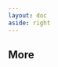 ```yaml
---
layout: doc
aside: right
---
```


<script setup>
  import {DividePage} from 'vitepress-theme-api';
</script>

<DividePage :top="63">
<template #left>

## Results

This page demonstrates usage of some of the runtime APIs provided by VitePress.

The main `useData()` API can be used to access site, theme, and page data for the current page. It works in both `.md` and `.vue` files:

Lorem ipsum dolor sit amet, consectetur adipiscing elit. Curabitur ultrices tortor non lobortis volutpat. Proin tempus purus lectus, sit amet facilisis velit volutpat ac. In facilisis tempor neque sit amet dictum. Nulla hendrerit dapibus sem tincidunt iaculis. In tincidunt euismod sapien, et ultricies risus condimentum a. In at cursus leo. Suspendisse dolor enim, tincidunt feugiat nulla vitae, rhoncus consequat metus. Mauris ut aliquet tellus. Curabitur posuere accumsan hendrerit. Vivamus tristique finibus diam, at scelerisque lacus. Suspendisse nulla mi, condimentum eget est id, tempus viverra lacus. Integer eu tristique ligula.

Donec eu viverra lacus. Phasellus a egestas ligula. Quisque lorem sem, efficitur vel lacus eget, feugiat faucibus sapien. Aenean laoreet lorem in tortor condimentum, non pulvinar ante tempor. Nullam fringilla tristique lacus, ac laoreet justo elementum vitae. Praesent faucibus accumsan lorem, id venenatis velit aliquam ut. Praesent arcu quam, eleifend a lectus vitae, molestie interdum neque. Vivamus vitae sagittis lacus. Sed molestie tincidunt consequat. Curabitur egestas risus sed lectus auctor tristique. Donec at tellus facilisis metus venenatis commodo. Aliquam aliquet augue quis felis vestibulum egestas. Fusce feugiat ac metus sed scelerisque.

Duis leo felis, dictum in ante a, rutrum sollicitudin leo. Aenean finibus, libero nec suscipit blandit, lacus arcu faucibus velit, vitae commodo sem neque commodo purus. Mauris finibus id quam at mattis. Phasellus posuere tristique ex sit amet accumsan. Mauris dolor nulla, laoreet id tellus ut, facilisis posuere neque. Sed tincidunt rhoncus massa sit amet rutrum. Praesent eu placerat lectus. Nam dignissim in augue vel mollis. Suspendisse luctus ipsum vitae laoreet consectetur. Suspendisse eget dictum leo. Maecenas tortor est, viverra eu odio ut, sagittis tincidunt orci. Donec massa elit, elementum vel commodo et, dignissim vitae tortor. Aliquam eget elit et ex dapibus tincidunt. Pellentesque malesuada diam a tortor porta, sit amet scelerisque nibh aliquet. Nullam ultrices augue odio, vel tempor lacus pharetra et. Orci varius natoque penatibus et magnis dis parturient montes, nascetur ridiculus mus.

Cras elementum blandit nulla vel volutpat. Nunc risus mi, pellentesque et gravida et, ultrices non nibh. Vivamus sit amet tortor massa. Nulla ut tempor arcu. Quisque varius, nisi eget pulvinar fringilla, est mauris accumsan erat, eu tincidunt dui sem eget arcu. Nunc in metus ut risus hendrerit aliquet. In et nulla tellus. Nam id malesuada elit. Proin placerat eleifend lacus, sit amet molestie eros vulputate id. Ut purus ligula, condimentum ac nisl luctus, tincidunt semper est. Ut porta malesuada dignissim. Duis dapibus quam id consequat luctus. Quisque quis dapibus mauris. Vestibulum aliquam augue nec nibh porta, sed sollicitudin odio consequat.

## ResultsII

This page demonstrates usage of some of the runtime APIs provided by VitePress.

The main `useData()` API can be used to access site, theme, and page data for the current page. It works in both `.md` and `.vue` files:

Lorem ipsum dolor sit amet, consectetur adipiscing elit. Curabitur ultrices tortor non lobortis volutpat. Proin tempus purus lectus, sit amet facilisis velit volutpat ac. In facilisis tempor neque sit amet dictum. Nulla hendrerit dapibus sem tincidunt iaculis. In tincidunt euismod sapien, et ultricies risus condimentum a. In at cursus leo. Suspendisse dolor enim, tincidunt feugiat nulla vitae, rhoncus consequat metus. Mauris ut aliquet tellus. Curabitur posuere accumsan hendrerit. Vivamus tristique finibus diam, at scelerisque lacus. Suspendisse nulla mi, condimentum eget est id, tempus viverra lacus. Integer eu tristique ligula.

Donec eu viverra lacus. Phasellus a egestas ligula. Quisque lorem sem, efficitur vel lacus eget, feugiat faucibus sapien. Aenean laoreet lorem in tortor condimentum, non pulvinar ante tempor. Nullam fringilla tristique lacus, ac laoreet justo elementum vitae. Praesent faucibus accumsan lorem, id venenatis velit aliquam ut. Praesent arcu quam, eleifend a lectus vitae, molestie interdum neque. Vivamus vitae sagittis lacus. Sed molestie tincidunt consequat. Curabitur egestas risus sed lectus auctor tristique. Donec at tellus facilisis metus venenatis commodo. Aliquam aliquet augue quis felis vestibulum egestas. Fusce feugiat ac metus sed scelerisque.

Duis leo felis, dictum in ante a, rutrum sollicitudin leo. Aenean finibus, libero nec suscipit blandit, lacus arcu faucibus velit, vitae commodo sem neque commodo purus. Mauris finibus id quam at mattis. Phasellus posuere tristique ex sit amet accumsan. Mauris dolor nulla, laoreet id tellus ut, facilisis posuere neque. Sed tincidunt rhoncus massa sit amet rutrum. Praesent eu placerat lectus. Nam dignissim in augue vel mollis. Suspendisse luctus ipsum vitae laoreet consectetur. Suspendisse eget dictum leo. Maecenas tortor est, viverra eu odio ut, sagittis tincidunt orci. Donec massa elit, elementum vel commodo et, dignissim vitae tortor. Aliquam eget elit et ex dapibus tincidunt. Pellentesque malesuada diam a tortor porta, sit amet scelerisque nibh aliquet. Nullam ultrices augue odio, vel tempor lacus pharetra et. Orci varius natoque penatibus et magnis dis parturient montes, nascetur ridiculus mus.

Cras elementum blandit nulla vel volutpat. Nunc risus mi, pellentesque et gravida et, ultrices non nibh. Vivamus sit amet tortor massa. Nulla ut tempor arcu. Quisque varius, nisi eget pulvinar fringilla, est mauris accumsan erat, eu tincidunt dui sem eget arcu. Nunc in metus ut risus hendrerit aliquet. In et nulla tellus. Nam id malesuada elit. Proin placerat eleifend lacus, sit amet molestie eros vulputate id. Ut purus ligula, condimentum ac nisl luctus, tincidunt semper est. Ut porta malesuada dignissim. Duis dapibus quam id consequat luctus. Quisque quis dapibus mauris. Vestibulum aliquam augue nec nibh porta, sed sollicitudin odio consequat.

</template>
<template #right>

```md
<script setup>
import { useData } from 'vitepress'

const { theme, page, frontmatter } = useData()
</script>

## Results

### Theme Data

<pre>{{ theme }}</pre>

### Page Data

<pre>{{ page }}</pre>

### Page Frontmatter

<pre>{{ frontmatter }}</pre>
```

</template>
</DividePage>

## More

<DividePage :top="63">
<template #left>

## ResultsIII

This page demonstrates usage of some of the runtime APIs provided by VitePress.

## ResultsIV

This page demonstrates usage of some of the runtime APIs provided by VitePress.

The main `useData()` API can be used to access site, theme, and page data for the current page. It works in both `.md` and `.vue` files:

</template>
<template #right>

```md
<script setup>
import { useData } from 'vitepress'

const { theme, page, frontmatter } = useData()
</script>

## Results

### Theme Data

<pre>{{ theme }}</pre>

### Page Data

<pre>{{ page }}</pre>

### Page Frontmatter

<pre>{{ frontmatter }}</pre>
```

</template>
</DividePage>

